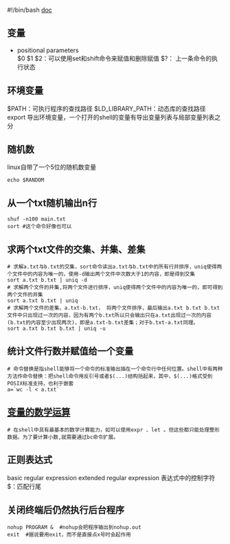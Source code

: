 #!/bin/bash
[doc](https://www.gnu.org/software/bash/manual/bashref.html)

## 变量
- positional parameters  
$0 $1 $2：可以使用set和shift命令来赋值和删除赋值
$?： 上一条命令的执行状态

## 环境变量
$PATH：可执行程序的查找路径
$LD_LIBRARY_PATH：动态库的查找路径
export 导出环境变量，一个打开的shell的变量有导出变量列表与局部变量列表之分


## 随机数
linux自带了一个5位的随机数变量
```shell
echo $RANDOM
```

## 从一个txt随机输出n行
```shell
shuf -n100 main.txt
sort #这个命令好像也可以
```
## 求两个txt文件的交集、并集、差集
```shell
# 求解a.txt与b.txt的交集，sort命令读出a.txt与b.txt中的所有行并排序，uniq使得两个文件中的内容为唯一的，使用-d输出两个文件中次数大于1的内容，即是得到交集 
sort a.txt b.txt | uniq -d
# 求解两个文件的并集,将两个文件进行排序，uniq使得两个文件中的内容为唯一的，即可得到两个文件的并集
sort a.txt b.txt | uniq
# 求解两个文件的差集，a.txt-b.txt， 将两个文件排序，最后输出a.txt b.txt b.txt文件中只出现过一次的内容，因为有两个b.txt所以只会输出只在a.txt出现过一次的内容(b.txt的内容至少出现两次)，即是a.txt-b.txt差集；对于b.txt-a.txt同理。
sort a.txt b.txt b.txt | uniq -u 
```

## 统计文件行数并赋值给一个变量
```shell
# 命令替换是指shell能够将一个命令的标准输出插在一个命令行中任何位置。shell中有两种方法作命令替换：把shell命令用反引号或者$(...)结构括起来，其中，$(...)格式受到POSIX标准支持，也利于嵌套 
a=`wc -l < a.txt`
```

## [变量的数学运算](http://blog.chinaunix.net/uid-20671208-id-3552751.html)
```shell
# 在shell中具有最基本的数学计算能力，如可以使用expr 、let 。但这些都只能处理整形数据。为了要计算小数,就需要通过bc命令扩展。 
```
## 正则表达式
basic regular expression 
extended regular expression
表达式中的控制字符
$：匹配行尾

## 关闭终端后仍然执行后台程序
```shell
nohup PROGRAM &  #nohup会把程序输出到nohup.out
exit  #据说要用exit，而不是直接点x号时会起作用
```